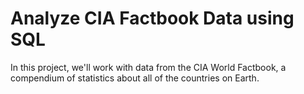 # Analyze CIA Factbook Data using SQL 
In this project, we'll work with data from the CIA World Factbook, a compendium of statistics about all of the countries on Earth. 
